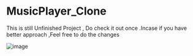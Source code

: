 # MusicPlayer_Clone
This is still Unfinished Project , Do check it out once .Incase if you have better approach ,Feel free to do the changes



![image](https://user-images.githubusercontent.com/41503134/226424964-547f959c-287f-4830-83be-1341a8633cda.png)

